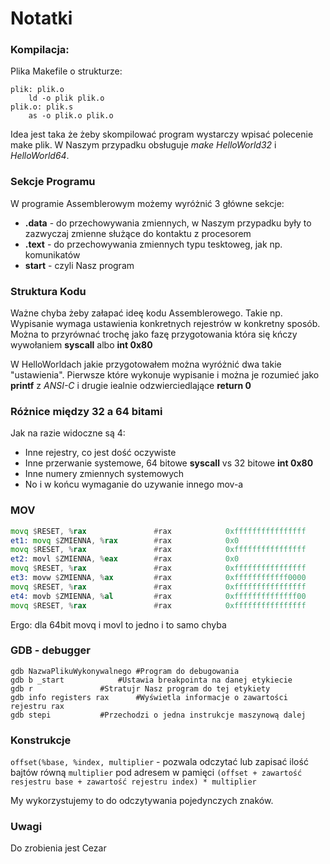 # Notatki

### Kompilacja:

Plika Makefile o strukturze:

```
plik: plik.o
	ld -o plik plik.o
plik.o: plik.s
	as -o plik.o plik.o
```

Idea jest taka że żeby skompilować program wystarczy wpisać polecenie make plik. W Naszym przypadku obsługuje *make HelloWorld32* i *HelloWorld64*.

### Sekcje Programu

W programie Assemblerowym możemy wyróżnić 3 główne sekcje:
* **.data** - do przechowywania zmiennych, w Naszym przypadku były to zazwyczaj zmienne służące do kontaktu z procesorem
* **.text** - do przechowywania zmiennych typu tesktoweg, jak np. komunikatów
* **start** - czyli Nasz program

### Struktura Kodu

Ważne chyba żeby załapać ideę kodu Assemblerowego. Takie np. Wypisanie wymaga ustawienia konkretnych rejestrów w konkretny sposób. Można to przyrównać trochę jako fazę przygotowania która się kńczy wywołaniem **syscall** albo **int 0x80**

W HelloWorldach jakie przygotowałem można wyróżnić dwa takie "ustawienia". Pierwsze które wykonuje wypisanie i można je rozumieć jako **printf** z *ANSI-C* i drugie iealnie odzwierciedlające **return 0**

### Różnice między 32 a 64 bitami

Jak na razie widoczne są 4:
* Inne rejestry, co jest dość oczywiste
* Inne przerwanie systemowe, 64 bitowe **syscall** vs 32 bitowe **int 0x80**
* Inne numery zmiennych systemowych
* No i w końcu wymaganie do uzywanie innego mov-a

### MOV

```asm
movq $RESET, %rax               #rax            0xffffffffffffffff
et1: movq $ZMIENNA, %rax        #rax            0x0
movq $RESET, %rax               #rax            0xffffffffffffffff
et2: movl $ZMIENNA, %eax        #rax            0x0
movq $RESET, %rax               #rax            0xffffffffffffffff
et3: movw $ZMIENNA, %ax         #rax            0xffffffffffff0000
movq $RESET, %rax               #rax            0xffffffffffffffff
et4: movb $ZMIENNA, %al         #rax            0xffffffffffffff00
movq $RESET, %rax               #rax            0xffffffffffffffff
```

Ergo: dla 64bit movq i movl to jedno i to samo chyba

### GDB - debugger

```
gdb NazwaPlikuWykonywalnego	#Program do debugowania
gdb b _start 			#Ustawia breakpointa na danej etykiecie
gdb r				#Stratujr Nasz program do tej etykiety
gdb info registers rax 		#Wyświetla informacje o zawartości rejestru rax
gdb stepi			#Przechodzi o jedna instrukcje maszynową dalej
```

### Konstrukcje

`offset(%base, %index, multiplier` - pozwala odczytać lub zapisać ilość bajtów równą `multiplier` pod adresem w pamięci `(offset + zawartość resjestru base + zawartość rejestru index) * multiplier`

My wykorzystujemy to do odczytywania pojedynczych znaków.

### Uwagi

Do zrobienia jest Cezar
